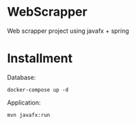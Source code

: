 # WebScrapper
Web scrapper project using javafx + spring
# Installment
Database:
```
docker-compose up -d
```
Application:
```
mvn javafx:run
```

